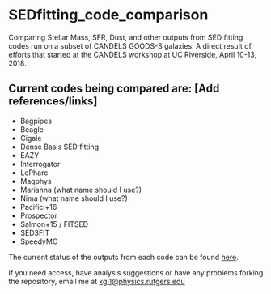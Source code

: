 # SEDfitting_code_comparison
Comparing Stellar Mass, SFR, Dust, and other outputs from SED fitting codes run on a subset of CANDELS GOODS-S galaxies. A direct result of efforts that started at the CANDELS workshop at UC Riverside, April 10-13, 2018.

## Current codes being compared are: [Add references/links]
- Bagpipes
- Beagle
- Cigale
- Dense Basis SED fitting
- EAZY
- Interrogator
- LePhare
- Magphys
- Marianna (what name should I use?)
- Nima (what name should I use?)
- Pacifici+16
- Prospector
- Salmon+15 / FITSED
- SED3FIT
- SpeedyMC

The current status of the outputs from each code can be found [here](https://trello-attachments.s3.amazonaws.com/5ad4ea1b957571b6c4c77332/5b1014a5a8ba88aad69edba9/938972837116cd8c5e47e89bea9a4443/code_output_status_05_31_18.PNG). 

If you need access, have analysis suggestions or have any problems forking the repository, email me at kgi1@physics.rutgers.edu
